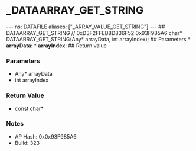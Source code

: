 # _DATAARRAY_GET_STRING

--- ns: DATAFILE aliases: ["_ARRAY_VALUE_GET_STRING"] --- ## DATAARRAY_GET_STRING  // 0xD3F2FFEB8D836F52 0x93F985A6 char* DATAARRAY_GET_STRING(Any* arrayData, int arrayIndex);   ## Parameters * **arrayData**: * **arrayIndex**:  ## Return value

### Parameters
* Any* arrayData
* int arrayIndex

### Return Value
* const char*

### Notes
* AP Hash: 0x0x93F985A6
* Build: 323

